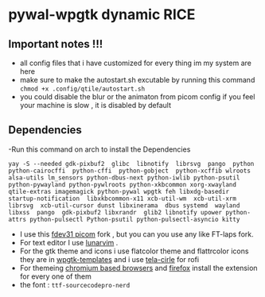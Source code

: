 # pywal-wpgtk dynamic RICE

## Important notes !!!
- all config files that i have customized for every thing im my system are here
- make sure to make the autostart.sh excutable by running this command ```chmod +x .config/qtile/autostart.sh```
- you could disable the blur or the animaton from picom config if you feel your machine is slow , it is disabled by default
## Dependencies 
-Run this command on arch to install the Dependencies 
```
yay -S --needed gdk-pixbuf2  glibc  libnotify  librsvg  pango  python python-cairocffi  python-cffi  python-gobject  python-xcffib wlroots alsa-utils lm_sensors python-dbus-next python-iwlib python-psutil python-pywayland python-pywlroots python-xkbcommon xorg-xwayland qtile-extras imagemagick python-pywal wpgtk feh libxdg-basedir  startup-notification  libxkbcommon-x11 xcb-util-wm  xcb-util-xrm  librsvg  xcb-util-cursor dunst libxinerama  dbus systemd  wayland  libxss  pango  gdk-pixbuf2 libxrandr  glib2 libnotify upower python-attrs python-pulsectl Python-psutil python-pulsectl-asyncio kitty 
```

- I use this [fdev31 picom](https://github.com/fdev31/picom) fork , but you can you use any like FT-laps fork.
- For text editor I use [lunarvim](https://github.com/LunarVim/LunarVim) .
- For the gtk theme and icons i use flatcolor theme and flattrcolor icons they are in  [wpgtk-templates](https://github.com/deviantfero/wpgtk-templates) and i use [tela-cirle](https://github.com/vinceliuice/Tela-circle-icon-theme) for rofi 
- For themeing [chromium based browsers](https://github.com/dylanaraps/pywal) and [firefox](https://github.com/Frewacom/pywalfox/) install the extension for every one of them
- the font : ```ttf-sourcecodepro-nerd``` 


